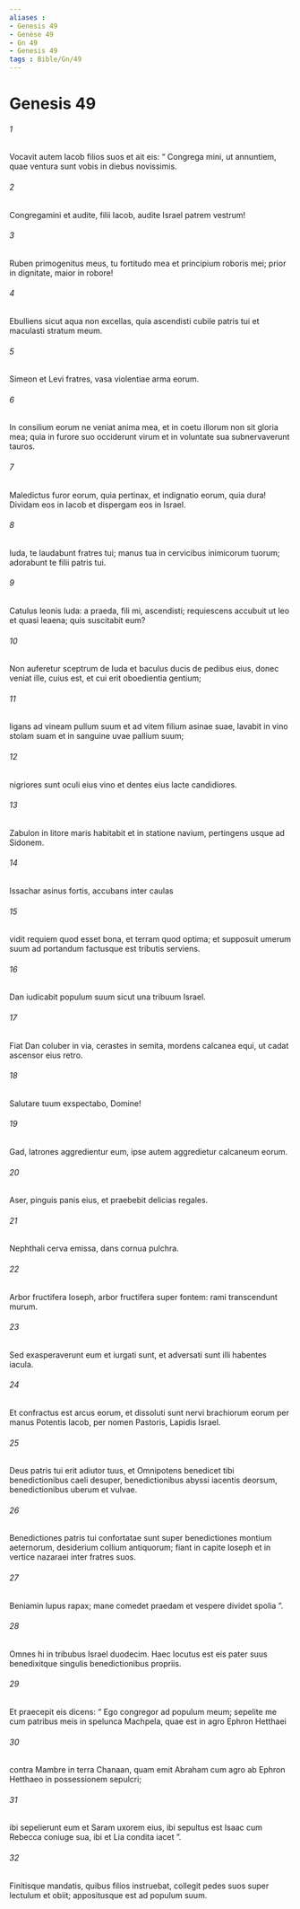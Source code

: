 ```yaml
---
aliases : 
- Genesis 49
- Genèse 49
- Gn 49
- Genesis 49
tags : Bible/Gn/49
---
```


# Genesis 49

###### 1
Vocavit autem Iacob filios suos et ait eis: “ Congrega mini, ut annuntiem, quae ventura sunt vobis in diebus novissimis.
###### 2
Congregamini et audite, filii Iacob, audite Israel patrem vestrum!
###### 3
Ruben primogenitus meus, tu fortitudo mea et principium roboris mei; prior in dignitate, maior in robore!
###### 4
Ebulliens sicut aqua non excellas, quia ascendisti cubile patris tui et maculasti stratum meum.
###### 5
Simeon et Levi fratres, vasa violentiae arma eorum.
###### 6
In consilium eorum ne veniat anima mea, et in coetu illorum non sit gloria mea; quia in furore suo occiderunt virum et in voluntate sua subnervaverunt tauros.
###### 7
Maledictus furor eorum, quia pertinax, et indignatio eorum, quia dura! Dividam eos in Iacob et dispergam eos in Israel.
###### 8
Iuda, te laudabunt fratres tui; manus tua in cervicibus inimicorum tuorum; adorabunt te filii patris tui.
###### 9
Catulus leonis Iuda: a praeda, fili mi, ascendisti; requiescens accubuit ut leo et quasi leaena; quis suscitabit eum?
###### 10
Non auferetur sceptrum de Iuda et baculus ducis de pedibus eius, donec veniat ille, cuius est, et cui erit oboedientia gentium;
###### 11
ligans ad vineam pullum suum et ad vitem filium asinae suae, lavabit in vino stolam suam et in sanguine uvae pallium suum; 
###### 12
nigriores sunt oculi eius vino et dentes eius lacte candidiores.
###### 13
Zabulon in litore maris habitabit et in statione navium, pertingens usque ad Sidonem.
###### 14
Issachar asinus fortis, accubans inter caulas
###### 15
vidit requiem quod esset bona, et terram quod optima; et supposuit umerum suum ad portandum factusque est tributis serviens.
###### 16
Dan iudicabit populum suum sicut una tribuum Israel.
###### 17
Fiat Dan coluber in via, cerastes in semita, mordens calcanea equi, ut cadat ascensor eius retro.
###### 18
Salutare tuum exspectabo, Domine!
###### 19
Gad, latrones aggredientur eum, ipse autem aggredietur calcaneum eorum.
###### 20
Aser, pinguis panis eius, et praebebit delicias regales.
###### 21
Nephthali cerva emissa, dans cornua pulchra.
###### 22
Arbor fructifera Ioseph, arbor fructifera super fontem: rami transcendunt murum.
###### 23
Sed exasperaverunt eum et iurgati sunt, et adversati sunt illi habentes iacula.
###### 24
Et confractus est arcus eorum, et dissoluti sunt nervi brachiorum eorum per manus Potentis Iacob, per nomen Pastoris, Lapidis Israel.
###### 25
Deus patris tui erit adiutor tuus, et Omnipotens benedicet tibi benedictionibus caeli desuper, benedictionibus abyssi iacentis deorsum, benedictionibus uberum et vulvae.
###### 26
Benedictiones patris tui confortatae sunt super benedictiones montium aeternorum, desiderium collium antiquorum; fiant in capite Ioseph et in vertice nazaraei inter fratres suos.
###### 27
Beniamin lupus rapax; mane comedet praedam et vespere dividet spolia ”.
###### 28
Omnes hi in tribubus Israel duodecim. Haec locutus est eis pater suus benedixitque singulis benedictionibus propriis.
###### 29
Et praecepit eis dicens: “ Ego congregor ad populum meum; sepelite me cum patribus meis in spelunca Machpela, quae est in agro Ephron Hetthaei 
###### 30
contra Mambre in terra Chanaan, quam emit Abraham cum agro ab Ephron Hetthaeo in possessionem sepulcri; 
###### 31
ibi sepelierunt eum et Saram uxorem eius, ibi sepultus est Isaac cum Rebecca coniuge sua, ibi et Lia condita iacet ”.
###### 32
Finitisque mandatis, quibus filios instruebat, collegit pedes suos super lectulum et obiit; appositusque est ad populum suum.
